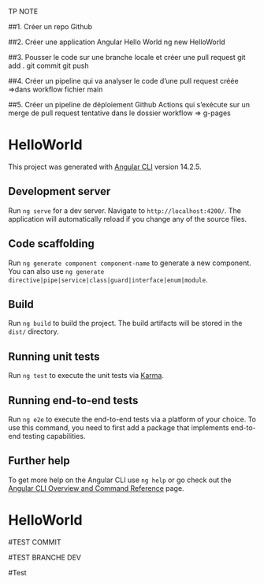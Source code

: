TP NOTE


##1. Créer un repo Github

##2. Créer une application Angular Hello World
ng new HelloWorld

##3. Pousser le code sur une branche locale et créer une pull request
git add . 
git commit
git push

##4. Créer un pipeline qui va analyser le code d’une pull request créée
=>dans workflow fichier main

##5. Créer un pipeline de déploiement Github Actions qui s’exécute sur un merge de pull request
tentative dans le dossier workflow => g-pages












# HelloWorld

This project was generated with [Angular CLI](https://github.com/angular/angular-cli) version 14.2.5.

## Development server

Run `ng serve` for a dev server. Navigate to `http://localhost:4200/`. The application will automatically reload if you change any of the source files.

## Code scaffolding

Run `ng generate component component-name` to generate a new component. You can also use `ng generate directive|pipe|service|class|guard|interface|enum|module`.

## Build

Run `ng build` to build the project. The build artifacts will be stored in the `dist/` directory.

## Running unit tests

Run `ng test` to execute the unit tests via [Karma](https://karma-runner.github.io).

## Running end-to-end tests

Run `ng e2e` to execute the end-to-end tests via a platform of your choice. To use this command, you need to first add a package that implements end-to-end testing capabilities.

## Further help

To get more help on the Angular CLI use `ng help` or go check out the [Angular CLI Overview and Command Reference](https://angular.io/cli) page.
# HelloWorld


#TEST COMMIT

#TEST BRANCHE DEV

#Test

